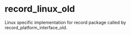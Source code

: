 # record_linux_old

Linux specific implementation for record package called by record_platform_interface_old.
